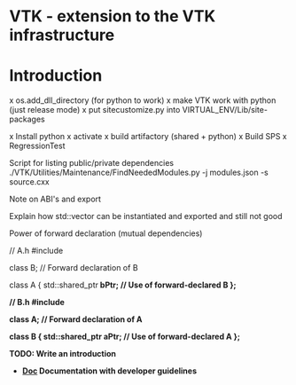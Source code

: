 # VTK - extension to the VTK infrastructure

Introduction
================

x os.add_dll_directory (for python to work)
x make VTK work with python (just release mode)
x put sitecustomize.py into VIRTUAL_ENV/Lib/site-packages

x Install python
x activate
x build artifactory (shared + python)
x Build SPS
x RegressionTest

Script for listing public/private dependencies
./VTK/Utilities/Maintenance/FindNeededModules.py -j modules.json -s source.cxx

Note on ABI's and export 

Explain how std::vector can be instantiated and exported and still not good

Power of forward declaration (mutual dependencies)


// A.h
#include <memory>

class B;  // Forward declaration of B

class A {
    std::shared_ptr<B> bPtr;  // Use of forward-declared B
};

// B.h
#include <memory>

class A;  // Forward declaration of A

class B {
    std::shared_ptr<A> aPtr;  // Use of forward-declared A
};


TODO: Write an introduction

* [Doc](./Doc) Documentation with developer guidelines




